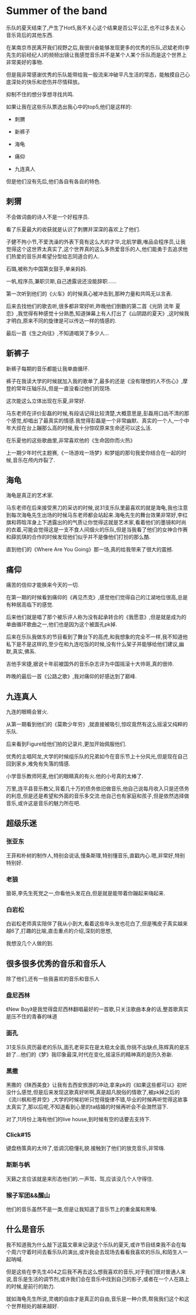 # Summer of the band
乐队的夏天结束了,产生了Hot5,我不关心这个结果是否公平公正,也不过多去关心音乐背后的其他东西.

在某南京市民离开我们视野之后,我很兴奋能够发现更多的优秀的乐队,迟斌老师(李先生的前经纪人)的频频出镜让我感觉音乐并不是某个人某个乐队而是这个世界上非常美好的事物.

但是我非常感谢优秀的乐队能带给我一股流来冲破平凡生活的常态，能触摸自己心底深处的快乐和悲伤并尽情释放。 

抑制不住的想分享想寻找共鸣.

如果让我在这些乐队票选出我心中的top5,他们是这样的:

- 刺猬

- 新裤子

- 海龟

- 痛仰

- 九连真人

但是他们没有先后,他们各自有各自的特色.

## 刺猬

不会做词曲的诗人不是一个好程序员.

看了乐夏最大的收获就是认识了刺猬并深深的喜欢上了他们.

子健不拘小节,不爱洗澡的外表下竟有这么大的才华,北航学霸,唯品会程序员,让我觉得这个这世界太真实了,这个世界真的这么多热爱音乐的人,他们能勇于去追求他们热爱的音乐并希望分型给志同道合的人.



石璐,被称为中国第女鼓手,单亲妈妈.



一帆,程序员,兼职贝斯,自己透露说还没能辞职…...



第一次听到他们的《火车》的时候真心被冲击到,那种力量和共鸣无以言表.



后来去找他们的歌去听,很多都非常好听,昨晚他们倒数的第二首《光阴 流年 夏恋》,我觉得有种感觉十分熟悉,知道弹幕上有人打出了《山阴路的夏天》,这时候我才明白,原来不同的旋律是可以传达一样的情感的.



最后一首《生之向往》,不知道唱哭了多少人...

## 新裤子



新裤子每期的音乐都能让我单曲循环.



裤子在我读大学的时候就加入我的歌单了,最多的还是《没有理想的人不伤心》,摩登的常年压轴乐队,但是一直没看过他们的现场.

这次能这么立体出现在乐夏,非常好.



马东老师在评价彭磊的时候,有段话记得比较清楚,大概意思是,彭磊用口齿不清的那个感觉,却唱出了最真实的情感.我觉得彭磊是一个非常幽默、真实的一个人,一个中年大叔在台上蹦那么高的时候,我十分惊叹原来生命还可以这么活.



在乐夏他的这些歌曲里,非常喜欢他的《生命因你而火热》



上一期少年时代主题赛,《一场游戏一场梦》和梦姐的那句我爱你结合在一起的时候,音乐在颅内炸裂了.

## 海龟

海龟是真正的艺术家.

马东老师在后来接受黑刀的采访的时候,说31支乐队里最喜欢的就是海龟,我也注意到每次海龟先生出场的时候马东老师都会站起来.海龟先生的舞台效果非常好,李红旗和蒋晗浑身上下透露出的的气质让你觉得这就是艺术家,看着他们的墨镜和时尚的衣着,可能会觉得这是一支不食人间烟火的乐队,但是当我看了他们的女神合作赛和薛凯琪的合作的时候发现他们似乎并不是像他们打扮的那么酷.

直到他们的《Where Are You Going》那一场,真的给我带来了很大的震撼.

## 痛仰

痛苦的信仰才能换来今天的一切.

在第一期的时候看到痛仰的《再见杰克》,感觉他们觉得自己的江湖地位很高,总是有种居高临下的感觉.

后来他们就是唱了那个被乐评人称为没有起承转合的《我愿意》,但是就是成为的单曲循环歌曲之一,他们也是因为这个被面孔pk掉.

后来在乐队我做东的节目看到了舞台下的高虎,和我想象的完全不一样,我不知道他私下是不是这样的,至少在和九连吃饭的时候,没有什么架子并能够给他们建议,幽默,真实,佛系.



吉他手宋捷,据说十年前被国外的音乐杂志评为中国摇滚十大帅哥,真的很帅.

昨晚的最后一首《公路之歌》,我对痛仰的好感达到了巅峰.



## 九连真人

九连的眼睛会冒火.



从第一期看到他们的《莫欺少年穷》,就直接被吸引,惊叹竟然有这么摇滚又纯粹的乐队.



后来看到Figure给他们拍的记录片,更加开始佩服他们.

优秀的主唱阿龙,大学的时候组乐队的兄弟如今在音乐节上十分风光,但是现在自己回到家乡,难免有失落的情感.

小学音乐教师阿麦,他们的眼睛真的有火.他的小号真的太棒了.

万里,连平县音乐教父,背着几十万的债务依旧做音乐,他自己说每月收入只是还债务的利息,但是还是希望和外面的音乐多交流.他自己也有家庭和孩子,但是依然选择做音乐,或许这是音乐的魅力所在吧.

## 超级乐迷

### 张亚东

王菲和朴树的制作人,特别会说话,慢条斯理,特别懂音乐,直戳内心.嗯,非常好,特别特别好.

### 老狼

狼哥,李先生死党之一,你看他头发花白,但是就是能带着你蹦起来嗨起来.

### 白岩松

白岩松老师真实陪伴了我从小到大,看着这些年头发也花白了,但是嘴皮子真实越来越6了,打趣的比喻,直击重点的介绍,深刻的思想,

我想没几个人做的到.

## 很多很多优秀的音乐和音乐人

除了他们,还有一些我喜欢的音乐和音乐人

### 盘尼西林

《New Boy》是我觉得盘尼西林翻唱最好的一首歌,只关注歌曲本身的话,整首歌真实是压不住的青春的味道

### 面孔

31支乐队资历最老的乐队,面孔老哥实在是太稳太全面,你挑不出缺点,陈辉真的是冻龄了…他们的《梦》我印象最深,时代在变化,摇滚乐的精神真的是历久弥新.

### 黑撒

黑撒的《陕西美食》让我有去西安旅游的冲动,拿来pk的《如果这些都可以》初听没什么感觉,但是后来发现这歌真好听啊,真是超凡脱俗的情歌了,被pk掉之后的《流川枫和苍井空》,大学的时候初听只觉得旋律不错,毕业的时候再听觉得这故事太真实了,那以后呢,不知道看到心里的ta结婚的时候再听会不会潸然泪下.

对了,11月份上海有他们的live house,到时候有空的话要去支持下.

### Click#15

键盘杨策真的太帅了,低调沉稳懂礼貌.接触到了他们的放克音乐,非常嗨.

### 斯斯与帆

天籁之言应该就是来形态他们的.一声驾、驾,应该没几个人守得住.

### 猴子军团&&醒山

他们的音乐虽然不是一类,但是让我知道了音乐节上的重金属和黑嗓.

## 什么是音乐

我不知道我为什么敲下这篇文章来记录这个乐队的夏天,或许节目结束我不会在每个周六守着时间去看乐队的演出,或许我会去现场去看看我喜欢的乐队,和陌生人一起呐喊.

但是这些在李先生404之后我不再去这么想我喜欢的音乐,对于我们很对普通人来说,音乐是生活的调节剂,或许我们会在音乐中找到自己的影子,或者在一个人在路上的时候,是前行的助力.

就如海龟先生所说,灵魂的自由才是真正的自由,音乐是一种介质,帮我我们这个和这个世界相处的越来越好.

